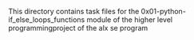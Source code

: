 This directory contains task files for the 0x01-python-if_else_loops_functions module of the higher level \
programmingproject of the alx se program

